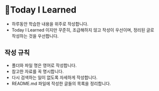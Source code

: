 # 📝Today I Learned

- 하루동안 학습한 내용을 위주로 작성합니다.
- Today I Learned 이지만 꾸준히, 조급해하지 않고 작성이 우선이며, 정리된 글로 작성하는 것을 우선합니다.


## 작성 규칙
- 폴더와 파일 명은 영어로 작성합니다.
- 참고한 자료를 꼭 명시합니다.
- 다시 검색하는 일이 없도록 자세하게 작성합니다.
- README.md 파일에 작성한 글들의 목록을 정리합니다.
